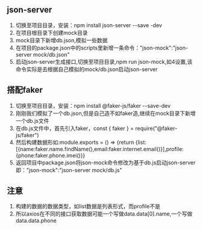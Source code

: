 ## json-server
1. 切换至项目目录，安装：npm install json-server --save -dev
2. 在项目根目录下创建mock目录
3. mock目录下新增db.json,模拟一些数据
4. 在项目的package.json中的scripts里新增一条命令："json-mock":"json-server mock/db.json"
5. 启动json-server生成接口,切换至项目目录,npm run json-mock,如4设置,该命令实际是去根据自己模拟的mock/db.json启动json-server

## 搭配faker
1. 切换至项目目录，安装：npm install @faker-js/faker --save-dev
2. 刚刚我们模拟了一个db.json,但是自己造不如faker造,继续在mock目录下新增一个db.js文件
3. 在db.js文件中，首先引入faker，const { faker } = require("@faker-js/faker")
4. 然后构建数据形如:module.exports = () => {return {list:[{name:faker.name.findName(),email:faker.internet.email()}],profile:{phone:faker.phone.imei()}}
5. 返回项目中package.json将json-mock命令修改为基于db.js启动json-server即："json-mock":"json-server mock/db.js"


## 注意
1. 构建的数据的数据类型，如list数据是列表形式，而profile不是
2. 所以axios在不同的接口获取数据可能一个写做data.data[0].name,一个写做data.data.phone
